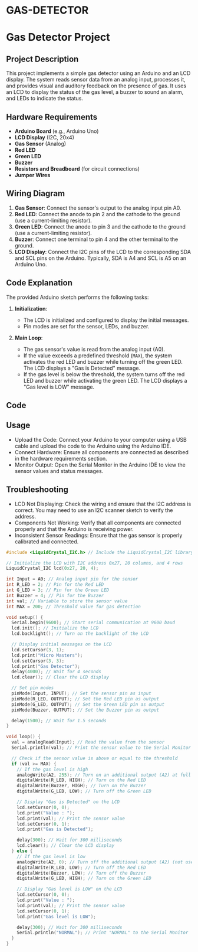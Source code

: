 # GAS-DETECTOR

# Gas Detector Project

## Project Description

This project implements a simple gas detector using an Arduino and an LCD display. The system reads sensor data from an analog input, processes it, and provides visual and auditory feedback on the presence of gas. It uses an LCD to display the status of the gas level, a buzzer to sound an alarm, and LEDs to indicate the status.

## Hardware Requirements

- **Arduino Board** (e.g., Arduino Uno)
- **LCD Display** (I2C, 20x4)
- **Gas Sensor** (Analog)
- **Red LED**
- **Green LED**
- **Buzzer**
- **Resistors and Breadboard** (for circuit connections)
- **Jumper Wires**

## Wiring Diagram

1. **Gas Sensor**: Connect the sensor's output to the analog input pin A0.
2. **Red LED**: Connect the anode to pin 2 and the cathode to the ground (use a current-limiting resistor).
3. **Green LED**: Connect the anode to pin 3 and the cathode to the ground (use a current-limiting resistor).
4. **Buzzer**: Connect one terminal to pin 4 and the other terminal to the ground.
5. **LCD Display**: Connect the I2C pins of the LCD to the corresponding SDA and SCL pins on the Arduino. Typically, SDA is A4 and SCL is A5 on an Arduino Uno.

## Code Explanation

The provided Arduino sketch performs the following tasks:

1. **Initialization**:
   - The LCD is initialized and configured to display the initial messages.
   - Pin modes are set for the sensor, LEDs, and buzzer.

2. **Main Loop**:
   - The gas sensor's value is read from the analog input (A0).
   - If the value exceeds a predefined threshold (`MAX`), the system activates the red LED and buzzer while turning off the green LED. The LCD displays a "Gas is Detected" message.
   - If the gas level is below the threshold, the system turns off the red LED and buzzer while activating the green LED. The LCD displays a "Gas level is LOW" message.

## Code
## Usage
   - Upload the Code: Connect your Arduino to your computer using a USB cable and upload the code to the Arduino using the Arduino IDE.
   - Connect Hardware: Ensure all components are connected as described in the hardware requirements section.
   - Monitor Output: Open the Serial Monitor in the Arduino IDE to view the sensor values and status messages.
## Troubleshooting
   - LCD Not Displaying: Check the wiring and ensure that the I2C address is correct. You may need to use an I2C scanner sketch to verify the address.
   - Components Not Working: Verify that all components are connected properly and that the Arduino is receiving power.
   - Inconsistent Sensor Readings: Ensure that the gas sensor is properly calibrated and connected.

```cpp
#include <LiquidCrystal_I2C.h> // Include the LiquidCrystal_I2C library for I2C LCD control

// Initialize the LCD with I2C address 0x27, 20 columns, and 4 rows
LiquidCrystal_I2C lcd(0x27, 20, 4);

int Input = A0; // Analog input pin for the sensor
int R_LED = 2; // Pin for the Red LED
int G_LED = 3; // Pin for the Green LED
int Buzzer = 4; // Pin for the Buzzer
int val; // Variable to store the sensor value
int MAX = 200; // Threshold value for gas detection

void setup() {
  Serial.begin(9600); // Start serial communication at 9600 baud
  lcd.init(); // Initialize the LCD
  lcd.backlight(); // Turn on the backlight of the LCD

  // Display initial messages on the LCD
  lcd.setCursor(3, 1);
  lcd.print("Micro Masters");
  lcd.setCursor(3, 3);
  lcd.print("Gas Detector");
  delay(4000); // Wait for 4 seconds
  lcd.clear(); // Clear the LCD display

  // Set pin modes
  pinMode(Input, INPUT); // Set the sensor pin as input
  pinMode(R_LED, OUTPUT); // Set the Red LED pin as output
  pinMode(G_LED, OUTPUT); // Set the Green LED pin as output
  pinMode(Buzzer, OUTPUT); // Set the Buzzer pin as output

  delay(1500); // Wait for 1.5 seconds
}

void loop() {
  val = analogRead(Input); // Read the value from the sensor
  Serial.println(val); // Print the sensor value to the Serial Monitor

  // Check if the sensor value is above or equal to the threshold
  if (val >= MAX) {
    // If the gas level is high
    analogWrite(A2, 255); // Turn on an additional output (A2) at full brightness (not used in this example)
    digitalWrite(R_LED, HIGH); // Turn on the Red LED
    digitalWrite(Buzzer, HIGH); // Turn on the Buzzer
    digitalWrite(G_LED, LOW); // Turn off the Green LED

    // Display "Gas is Detected" on the LCD
    lcd.setCursor(0, 0);
    lcd.print("Value : ");
    lcd.print(val); // Print the sensor value
    lcd.setCursor(0, 1);
    lcd.print("Gas is Detected");

    delay(300); // Wait for 300 milliseconds
    lcd.clear(); // Clear the LCD display
  } else {
    // If the gas level is low
    analogWrite(A2, 0); // Turn off the additional output (A2) (not used in this example)
    digitalWrite(R_LED, LOW); // Turn off the Red LED
    digitalWrite(Buzzer, LOW); // Turn off the Buzzer
    digitalWrite(G_LED, HIGH); // Turn on the Green LED

    // Display "Gas level is LOW" on the LCD
    lcd.setCursor(0, 0);
    lcd.print("Value : ");
    lcd.print(val); // Print the sensor value
    lcd.setCursor(0, 1);
    lcd.print("Gas level is LOW");

    delay(300); // Wait for 300 milliseconds
    Serial.println("NORMAL"); // Print "NORMAL" to the Serial Monitor
  }
}

